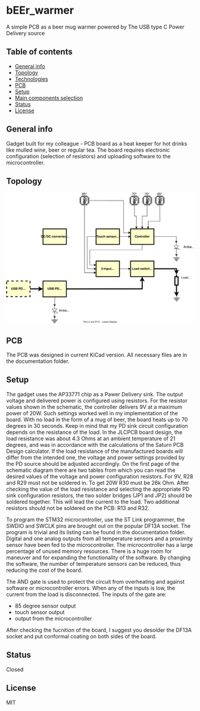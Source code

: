 # bEEr_warmer
A simple PCB as a beer mug warmer powered by The USB type C Power Delivery source
## Table of contents
* [General info](#general-info)
* [Topology](#topology)
* [Technologies](#technologies)
* [PCB](#pcb)
* [Setup](#setup)
* [Main components selection](#main-components-selection)
* [Status](#status)
* [License](#license)
## General info
Gadget built for my colleague - PCB board as a heat keeper for hot drinks like mulled wine, beer or regular tea.
The board requires electronic configuration (selection of resistors) and uploading software to the microcontroller.
## Topology
![Diagram](./Documentation/Diagram.svg)
## PCB
The PCB was designed in current KiCad version. All necessary files are in the documentation folder.
## Setup
The gadget uses the AP33771 chip as a Pawer Delivery sink. The output voltage and delivered power is configured using resistors. For the resistor values shown in the schematic, the controller delivers 9V at a maximum power of 20W. Such settings worked well in my implementation of the board. With no load in the form of a mug of beer, the board heats up to 70 degrees in 30 seconds. Keep in mind that my PD sink circuit configuration depends on the resistance of the load. In the JLCPCB board design, the load resistance was about 4.3 Ohms at an ambient temperature of 21 degrees, and was in accordance with the calculations of the Saturn PCB Design calculator. If the load resistance of the manufactured boards will differ from the intended one, the voltage and power settings provided by the PD source should be adjusted accordingly. On the first page of the schematic diagram there are two tables from which you can read the desired values of the voltage and power configuration resistors. For 9V, R28 and R29 must not be soldered in. To get 20W R30 must be 26k Ohm. After checking the value of the load resistance and selecting the appropriate PD sink configuration resistors, the two solder bridges (JP1 and JP2) should be soldered together. This will lead the current to the load. Two additional resistors should not be soldered on the PCB: R13 and R32.

To program the STM32 microcontroller, use the ST Link programmer, the SWDIO and SWCLK pins are brought out on the popular DF13A socket. The program is trivial and its listing can be found in the documentation folder. Digital and one analog outputs from all temperature sensors and a proximity sensor have been fed to the microcontroller. The microcontroller has a large percentage of unused memory resources. There is a huge room for maneuver and for expanding the functionality of the software. By changing the software, the number of temperature sensors can be reduced, thus reducing the cost of the board.

The AND gate is used to protect the circuit from overheating and against software or microcontroller errors. When any of the inputs is low, the current from the load is disconnected. The inputs of the gate are:
- 85 degree sensor output
- touch sensor output
- output from the microcontroller

After checking the fucnition of the board, I suggest you desolder the DF13A socket and put conformal coating on both sides of the board.
## Status
Closed
## License
MIT


